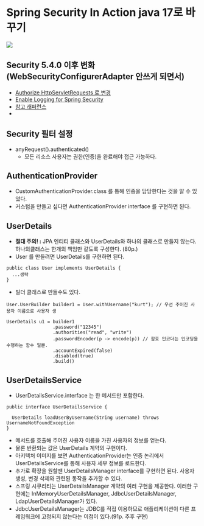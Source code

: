# Spring Security In Action java 17로 바꾸기
![](/Users/a000/Desktop/Untitled.png)

## Security 5.4.0 이후 변화 (WebSecurityConfigurerAdapter 안쓰게 되면서)
- [Authorize HttpServletRequests 로 변경](https://docs.spring.io/spring-security/reference/servlet/authorization/authorize-http-requests.html)
- [Enable Logging for Spring Security](https://www.baeldung.com/spring-security-enable-logging)
- [참고 래퍼런스](https://www.baeldung.com/category/spring/spring-security)
- 

## Security 필터 설정
- anyRequest().authenticated()
  - 모든 리소스 사용자는 권한(인증)을 완료해야 접근 가능하다.

## AuthenticationProvider
- CustomAuthenticationProvider.class 를 통해 인증을 담당한다는 것을 알 수 있었다.
- 커스텀을 만들고 싶다면  AuthenticationProvider interface 를 구현하면 된다. 

## UserDetails
- **절대 주의! :** JPA 엔티티 클래스와 UserDetails와 하나의 클래스로 만들지 않는다. 하나의클래스는 한개의 책임만 같도록 구성한다. (80p.) 
- User 를 만들려면 UserDetails를 구현하면 된다.    
```
public class User implements UserDetails {
  ...생략
}
```
- 빌더 클래스로 만들수도 있다.
```
User.UserBuilder builder1 = User.withUsername("kurt"); // 우선 주어진 사용자 이름으로 사용자 생

UserDetails u1 = builder1
                 .password("12345")
                 .authorities("read", "write")
                 .passwordEncoder(p -> encode(p)) // 함호 인코더는 인코딩을 수행하는 함수 일뿐.
                 .accountExpired(false)
                 .disabled(true)
                 .build()
```

## UserDetailsService
- UserDetailsService.interface 는 한 메서드만 포함한다.
```
public interface UserDetailsService {

  UserDetails loadUserByUsername(String username) throws UsernameNotFoundException
}
```
- 메서드를 호출해 주어진 사용자 이름을 가진 사용자의 정보를 얻는다.
- 물론 반환되는 값은 UserDetails 계약의 구현이다.
- 아키텍처 이미지를 보면 AuthenticationProvider는 인증 논리에서 UserDetailsService를 통해 사용자 세부 정보를 로드한다.
- 추가로 확장을 원할땐 UserDetailsManager interface를 구현하면 된다. 사용자 생성, 변경 삭제와 관련된 동작을 추가할 수 있다.
- 스프링 시큐리티는 UserDetailsManager 계약의 여러 구현을 제공한다. 이러한 구현에는 InMemoryUserDetailsManager, JdbcUserDetailsManager, LdapUserDetailsManager가 있다.
- JdbcUserDetailsManager는 JDBC를 직접 이용하므로 애플리케이션이 다른 프레임워크에 고정되지 않는다는 이점이 있다.(91p. 추후 구현)

